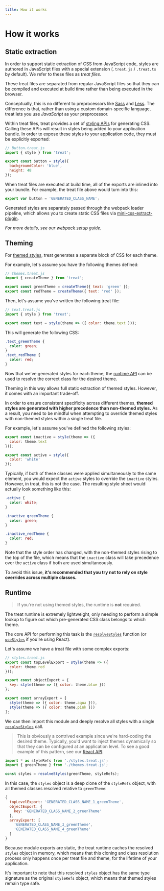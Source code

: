 ```yaml
---
title: How it works
---
```


# How it works

## Static extraction

In order to support static extraction of CSS from JavaScript code, styles are authored in JavaScript files with a special extension (`.treat.js` / `.treat.ts` by default). We refer to these files as _treat files._

These treat files are separated from regular JavaScript files so that they can be compiled and executed at build time rather than being executed in the browser.

Conceptually, this is no different to preprocessors like [Sass](https://sass-lang.com/) and [Less](http://lesscss.org/). The difference is that, rather than using a custom domain-specific language, treat lets you use _JavaScript_ as your preprocessor.

Within treat files, treat provides a set of [styling APIs](styling-api) for generating CSS. Calling these APIs will result in styles being added to your application bundle. In order to expose these styles to your application code, they must be explicitly exported:

```js
// Button.treat.js
import { style } from 'treat';

export const button = style({
  backgroundColor: 'blue',
  height: 48
});
```

When treat files are executed at build time, all of the exports are inlined into your bundle. For example, the treat file above would turn into this:

```js
export var button = 'GENERATED_CLASS_NAME';
```

Generated styles are separately passed through the webpack loader pipeline, which allows you to create static CSS files via [mini-css-extract-plugin](https://github.com/webpack-contrib/mini-css-extract-plugin).

_For more details, see our [webpack setup](setup#webpack-setup) guide._

## Theming

For [themed styles](data-types#themedstyles), treat generates a separate block of CSS for each theme.

For example, let's assume you have the following themes defined:

```js
// themes.treat.js
import { createTheme } from 'treat';

export const greenTheme = createTheme({ text: 'green' });
export const redTheme = createTheme({ text: 'red' });
```

Then, let's assume you've written the following treat file:

```js
// text.treat.js
import { style } from 'treat';

export const text = style(theme => ({ color: theme.text }));
```

This will generate the following CSS:

```css
.text_greenTheme {
  color: green;
}
.text_redTheme {
  color: red;
}
```

Now that we've generated styles for each theme, the [runtime API](runtime-api) can be used to resolve the correct class for the desired theme.

Theming in this way allows full static extraction of themed styles. However, it comes with an important trade-off.

In order to ensure consistent specificity across different themes, **themed styles are generated with higher precedence than non-themed styles.** As a result, you need to be mindful when attempting to override themed styles with non-themed styles within a single treat file.

For example, let's assume you've defined the following styles:

```js
export const inactive = style(theme => ({
  color: theme.text
}));

export const active = style({
  color: 'white'
});
```

Typically, if both of these classes were applied simultaneously to the same element, you would expect the `active` styles to override the `inactive` styles. However, in treat, this is not the case. The resulting style sheet would actually look something like this:

```css
.active {
  color: white;
}

.inactive_greenTheme {
  color: green;
}

.inactive_redTheme {
  color: red;
}
```

Note that the style order has changed, with the non-themed styles rising to the top of the file, which means that the `inactive` class will take precedence over the `active` class if both are used simultaneously.

To avoid this issue, **it's recommended that you try not to rely on style overrides across multiple classes.**

## Runtime

> If you're not using themed styles, the runtime is **not** required.

The treat runtime is extremely lightweight, only needing to perform a simple lookup to figure out which pre-generated CSS class belongs to which theme.

The core API for performing this task is the [`resolveStyles`](runtime-api#resolvestyles) function (or [`useStyles`](react-api#usestyles) if you're using React).

Let's assume we have a treat file with some complex exports:

```js
// styles.treat.js
export const topLevelExport = style(theme => ({
  color: theme.red
}));

export const objectExport = {
  key: style(theme => ({ color: theme.blue }))
};

export const arrayExport = [
  style(theme => ({ color: theme.aqua })),
  style(theme => ({ color: theme.pink }))
];
```

We can then import this module and deeply resolve all styles with a single [`resolveStyles`](runtime-api#resolvestyles) call.

> This is obviously a contrived example since we're hard-coding the desired theme. Typically, you'd want to inject themes dynamically so that they can be configured at an application level. To see a good example of this pattern, see our [React API](react-api).

```js
import * as styleRefs from './styles.treat.js';
import { greenTheme } from './themes.treat.js';

const styles = resolveStyles(greenTheme, styleRefs);
```

In this case, the `styles` object is a deep clone of the `styleRefs` object, with all themed classes resolved relative to `greenTheme`:

```js
{
  topLevelExport: 'GENERATED_CLASS_NAME_1_greenTheme',
  objectExport: {
    key: 'GENERATED_CLASS_NAME_2_greenTheme'
  },
  arrayExport: [
    'GENERATED_CLASS_NAME_3_greenTheme',
    'GENERATED_CLASS_NAME_4_greenTheme'
  ]
}
```

Because module exports are static, the treat runtime caches the resolved `styles` object in memory, which means that this cloning and class resolution process only happens once per treat file and theme, for the lifetime of your application.

It's important to note that this resolved `styles` object has the same type signature as the original `styleRefs` object, which means that themed styles remain type safe.
